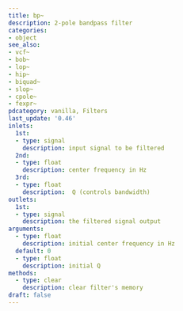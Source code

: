 ```yaml
---
title: bp~
description: 2-pole bandpass filter
categories:
- object
see_also:
- vcf~
- bob~
- lop~
- hip~
- biquad~
- slop~
- cpole~
- fexpr~
pdcategory: vanilla, Filters
last_update: '0.46'
inlets:
  1st:
  - type: signal
    description: input signal to be filtered
  2nd:
  - type: float
    description: center frequency in Hz
  3rd:
  - type: float
    description:  Q (controls bandwidth)
outlets:
  1st:
  - type: signal
    description: the filtered signal output
arguments:
  - type: float
    description: initial center frequency in Hz 
  default: 0
  - type: float
    description: initial Q 
methods:
  - type: clear
    description: clear filter's memory
draft: false
---
```

